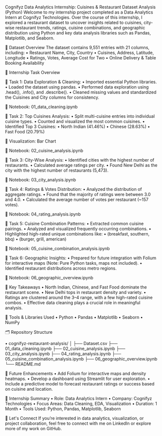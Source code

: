 Cognifyz Data Analytics Internship: Cuisines & Restaurant Dataset Analysis (Python)
Welcome to my internship project completed as a Data Analytics Intern at Cognifyz Technologies. Over the course of this internship, I explored a restaurant dataset to uncover insights related to cuisines, city-wise restaurant trends, ratings, cuisine combinations, and geographic distribution using Python and key data analysis libraries such as Pandas, Matplotlib, and Seaborn.

📁 Dataset Overview
The dataset contains 9,551 entries with 21 columns, including:
• Restaurant Name, City, Country
• Cuisines, Address, Latitude, Longitude
• Ratings, Votes, Average Cost for Two
• Online Delivery & Table Booking Availability

🔹 Internship Task Overview

🔹 Task 1: Data Exploration & Cleaning:
• Imported essential Python libraries.
• Loaded the dataset using pandas.
• Performed data exploration using .head(), .info(), and .describe().
• Cleaned missing values and standardized the Cuisines and City columns for consistency.

🔹 Notebook: 01_data_cleaning.ipynb

🔹 Task 2: Top Cuisines Analysis:
• Split multi-cuisine entries into individual cuisine types.
• Counted and visualized the most common cuisines.
• Identified Top 3 Cuisines:
• North Indian (41.46%)
• Chinese (28.63%)
• Fast Food (20.79%)

🔹 Visualization: Bar Chart

📂 Notebook: 02_cuisine_analysis.ipynb

🔹 Task 3: City-Wise Analysis:
• Identified cities with the highest number of restaurants.
• Calculated average ratings per city.
• Found New Delhi as the city with the highest number of restaurants (5,473).

📂 Notebook: 03_city_analysis.ipynb

🔹 Task 4: Ratings & Votes Distribution:
• Analyzed the distribution of aggregate ratings.
• Found that the majority of ratings were between 3.0 and 4.0.
• Calculated the average number of votes per restaurant (~157 votes).

📂 Notebook: 04_rating_analysis.ipynb

🔹 Task 5: Cuisine Combination Patterns:
• Extracted common cuisine pairings.
• Analyzed and visualized frequently occurring combinations.
• Highlighted high-rated unique combinations like:
    • (breakfast, southern, bbq)
    • (burger, grill, american)

📂 Notebook: 05_cuisine_combination_analysis.ipynb

🔹 Task 6: Geographic Insights:
• Prepared for future integration with Folium for interactive maps (Note: Pure Python tasks, maps not included).
• Identified restaurant distributions across metro regions.

📂 Notebook: 06_geographic_overview.ipynb

🔹 Key Takeaways
• North Indian, Chinese, and Fast Food dominate the restaurant scene.
• New Delhi tops in restaurant density and variety.
• Ratings are clustered around the 3–4 range, with a few high-rated cuisine combos.
• Effective data cleaning plays a crucial role in meaningful analysis.

🔹 Tools & Libraries Used
• Python
• Pandas
• Matplotlib
• Seaborn
• NumPy

🗂️ Repository Structure

• cognifyz-restaurant-analysis/
│
├── Dataset.csv
├── 01_data_cleaning.ipynb
├── 02_cuisine_analysis.ipynb
├── 03_city_analysis.ipynb
├── 04_rating_analysis.ipynb
├── 05_cuisine_combination_analysis.ipynb
├── 06_geographic_overview.ipynb
└── README.md

🔹 Future Enhancements
• Add Folium for interactive maps and density heatmaps.
• Develop a dashboard using Streamlit for user exploration.
• Include a predictive model to forecast restaurant ratings or success based on cuisine and location.

🔹 Internship Summary
• Role: Data Analytics Intern
• Company: Cognifyz Technologies
• Focus Areas: Data Cleaning, EDA, Visualization
• Duration: 1 Month
• Tools Used: Python, Pandas, Matplotlib, Seaborn

🔹 Let's Connect
If you’re interested in data analytics, visualization, or project collaboration, feel free to connect with me on LinkedIn or explore more of my work on GitHub.
